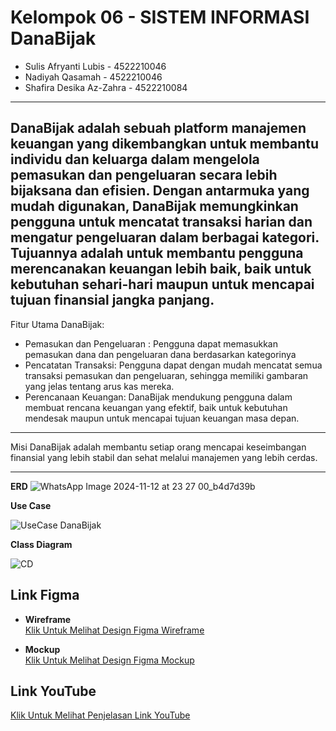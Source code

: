 # Kelompok 06 - SISTEM INFORMASI DanaBijak
- Sulis Afryanti Lubis - 4522210046
- Nadiyah Qasamah - 4522210046
- Shafira Desika Az-Zahra - 4522210084

---------------------------------------------------------------------------------
DanaBijak adalah sebuah platform manajemen keuangan yang dikembangkan untuk membantu individu dan keluarga dalam mengelola pemasukan dan pengeluaran secara lebih bijaksana dan efisien. Dengan antarmuka yang mudah digunakan, DanaBijak memungkinkan pengguna untuk mencatat transaksi harian dan mengatur pengeluaran dalam berbagai kategori. Tujuannya adalah untuk membantu pengguna merencanakan keuangan lebih baik, baik untuk kebutuhan sehari-hari maupun untuk mencapai tujuan finansial jangka panjang.
---------------------------------------------------------------------------------
Fitur Utama DanaBijak:
- Pemasukan dan Pengeluaran : Pengguna dapat memasukkan pemasukan dana dan pengeluaran dana berdasarkan kategorinya
- Pencatatan Transaksi: Pengguna dapat dengan mudah mencatat semua transaksi pemasukan dan pengeluaran, sehingga memiliki gambaran yang jelas tentang arus kas mereka.
- Perencanaan Keuangan: DanaBijak mendukung pengguna dalam membuat rencana keuangan yang efektif, baik untuk kebutuhan mendesak maupun untuk mencapai tujuan keuangan masa depan.
---------------------------------------------------------------------------------
Misi DanaBijak adalah membantu setiap orang mencapai keseimbangan finansial yang lebih stabil dan sehat melalui manajemen yang lebih cerdas.

---------------------------------------------------------------------------------
**ERD**
![WhatsApp Image 2024-11-12 at 23 27 00_b4d7d39b](https://github.com/user-attachments/assets/d9782ae4-1b25-40b6-aaf7-00173802f6ed)

**Use Case**

![UseCase DanaBijak](https://github.com/user-attachments/assets/7072a54d-114b-4ce8-826e-f1d3423ae747)

**Class Diagram**

![CD](https://github.com/user-attachments/assets/14ea03ea-7dd9-4e5b-ae84-d9d5cffdeb9c)


## Link Figma

- **Wireframe**  
  [Klik Untuk Melihat Design Figma Wireframe](https://www.figma.com/design/KpCUf5XlPZjLNegDaq3tAd/Wireframe-DanaBijak?node-id=0-1&t=OWqqCUaQi68z5Ruh-1)

- **Mockup**  
  [Klik Untuk Melihat Design Figma Mockup](https://www.figma.com/design/iWp8d4WRSt4OK26mDR0kxT/MOCKUP--PBW?node-id=0-1&t=UYJfVfFTW0PsP8zS-1)

## Link YouTube

[Klik Untuk Melihat Penjelasan Link YouTube](https://youtu.be/KdbiWNJgNyA)
